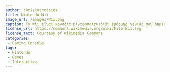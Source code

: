```yaml
---
author: chriskotrotsios	
title: Nintendo Wii
image_url: /images/Wii.png 
caption: Το Wii είναι κονσόλα βιντεοπαιχνιδιών έβδομης γενιάς που δημιουργήθηκε από τη Nintendo. Σε σύγκριση με τους ανταγωνιστές της, υστερεί από άποψη γραφικών και άλλων τεχνικών χαρακτηριστικών. Όπως έχει τονίσει η ίδια η εταιρεία, το δυνατό σημείο της κονσόλας είναι ο χειρισμός. Ο χειρισμός γίνεται μέσω δύο τμημάτων: με το Remote, το οποίο μοιάζει με χειριστήριο και το Nunchuk, το οποίο είναι ένα κλασικό joystick σε μικρότερο μέγεθος. 
license_url: https://commons.wikimedia.org/wiki/File:Wii.svg
license_text: Courtesy of Wikimedia Commons
categories:
 - Gaming Console
tags:
 - Nintendo
 - Games
 - Interactive
---
```

